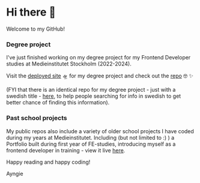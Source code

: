 # Hi there 👋

Welcome to my GitHub!

### Degree project
I've just finished working on my degree project for my Frontend Developer studies at Medieinstitutet Stockholm (2022-2024).

Visit the [deployed site](https://ayngie.github.io/natural-guide-to-gestational-diabetes/) 🛸 for my degree project and check out the [repo](https://github.com/Ayngie/natural-guide-to-gestational-diabetes) 🤓 ✨️

(FYI that there is an identical repo for my degree project - just with a swedish title - [here](https://github.com/Ayngie/naturlig-guide-till-graviditetsdiabetes), to help people searching for info in swedish to get better chance of finding this information).

### Past school projects
My public repos also include a variety of older school projects I have coded during my years at Medieinstitutet. Including (but not limited to :) ) a Portfolio built during first year of FE-studies, introducing myself as a frontend developer in training - view it live [here](https://ayngie.github.io/portfolio2.0/).

Happy reading and happy coding!

Ayngie

<!--
**Ayngie/Ayngie** is a ✨ _special_ ✨ repository because its `README.md` (this file) appears on your GitHub profile.

Here are some ideas to get you started:

- 🔭 I’m currently working on ...
- 🌱 I’m currently learning ...
- 👯 I’m looking to collaborate on ...
- 🤔 I’m looking for help with ...
- 💬 Ask me about ...
- 📫 How to reach me: ...
- 😄 Pronouns: ...
- ⚡ Fun fact: ...
-->
